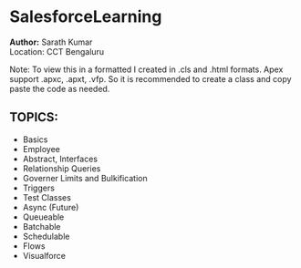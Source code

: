 # SalesforceLearning
<b>Author:</b> Sarath Kumar </br>
Location: CCT Bengaluru</br>

Note:
To view this in a formatted I created in .cls and .html formats.
Apex support .apxc, .apxt, .vfp. So it is recommended to create a class and copy paste the code as needed.

<H2>TOPICS:</H2>
<ul>
<li>Basics</li>
<li>Employee</li>
<li>Abstract, Interfaces</li>
 <li>Relationship Queries</li>
<li>Governer Limits and Bulkification</li>
<li>Triggers</li>
<li>Test Classes</li>
<li>Async (Future)</li>
<li>Queueable</li>
<li>Batchable</li>
<li>Schedulable</li>
<li>Flows</li>
<li>Visualforce</li>
</ul>
